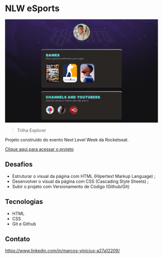 # NLW eSports

![preview](./github/preview.png)

> Trilha Explorer

Projeto construído do evento Next Level Week da Rocketseat.

[Clique aqui para acessar o projeto](https://viniferreiraa.github.io/NLW-eSports-explorer)

## Desafios
- Estruturar o visual da página com HTML (Hipertext Markup Language) ;
- Desenvolver o visual da página com CSS (Cascading Style Sheets) ;
- Subir o projeto com Versionamento de Código (Github/Git)

## Tecnologias

- HTML
- CSS
- Git e Github

## Contato

https://www.linkedin.com/in/marcos-vinicius-a27a12209/

